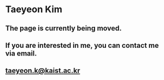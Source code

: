 # Taeyeon Kim
## The page is currently being moved.
## If you are interested in me, you can contact me via email.
## taeyeon.k@kaist.ac.kr
